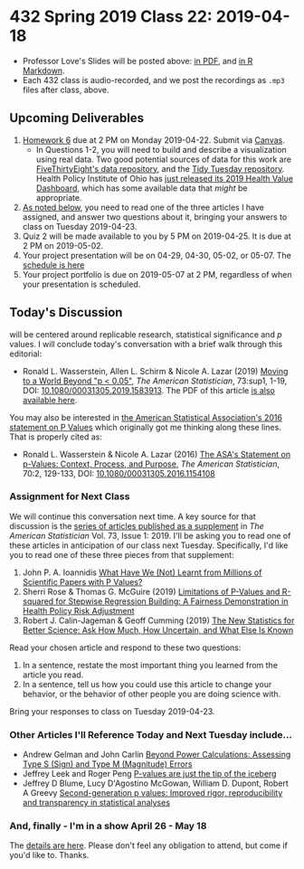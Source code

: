 # 432 Spring 2019 Class 22: 2019-04-18

- Professor Love's Slides will be posted above: [in PDF](https://github.com/THOMASELOVE/2019-432/blob/master/slides/class22/432_2019_slides22.pdf), and [in R Markdown](https://github.com/THOMASELOVE/2019-432/blob/master/slides/class22/432_2019_slides22.Rmd).
- Each 432 class is audio-recorded, and we post the recordings as `.mp3` files after class, above.

## Upcoming Deliverables

1. [Homework 6](https://github.com/THOMASELOVE/2019-432/tree/master/homework/homework6) due at 2 PM on Monday 2019-04-22. Submit via [Canvas](https://canvas.case.edu/).
    - In Questions 1-2, you will need to build and describe a visualization using real data. Two good potential sources of data for this work are [FiveThirtyEight's data repository](https://data.fivethirtyeight.com/), and the [Tidy Tuesday repository](https://github.com/rfordatascience/tidytuesday). Health Policy Institute of Ohio has [just released its 2019 Health Value Dashboard](https://www.healthpolicyohio.org/2019-health-value-dashboard/), which has some available data that *might* be appropriate.
2. [As noted below](https://github.com/THOMASELOVE/2019-432/blob/master/slides/class22/README.md#assignment-for-next-class), you need to read one of the three articles I have assigned, and answer two questions about it, bringing your answers to class on Tuesday 2019-04-23.
3. Quiz 2 will be made available to you by 5 PM on 2019-04-25. It is due at 2 PM on 2019-05-02.
4. Your project presentation will be on 04-29, 04-30, 05-02, or 05-07. The [schedule is here](https://github.com/THOMASELOVE/2019-432/blob/master/projects/project2/project2-schedule.md)
5. Your project portfolio is due on 2019-05-07 at 2 PM, regardless of when your presentation is scheduled.

## Today's Discussion

will be centered around replicable research, statistical significance and *p* values. I will conclude today's conversation with a brief walk through this editorial:

- Ronald L. Wasserstein, Allen L. Schirm & Nicole A. Lazar (2019) [Moving to a World Beyond "p < 0.05"](https://www.tandfonline.com/doi/full/10.1080/00031305.2019.1583913), *The American Statistician*, 73:sup1, 1-19, DOI: [10.1080/00031305.2019.1583913](https://doi.org/10.1080/00031305.2019.1583913). The PDF of this article [is also available here](https://github.com/THOMASELOVE/2019-432/blob/master/slides/class22/Moving%20to%20a%20World%20Beyond%20p%200%2005.pdf).

You may also be interested in [the American Statistical Association's 2016 statement on P Values](https://github.com/THOMASELOVE/2019-432/blob/master/slides/class22/The%20ASA%20s%20Statement%20on%20p%20Values%20Context%20Process%20and%20Purpose.pdf) which originally got me thinking along these lines. That is properly cited as:

- Ronald L. Wasserstein & Nicole A. Lazar (2016) [The ASA's Statement on p-Values: Context, Process, and Purpose](https://www.tandfonline.com/doi/full/10.1080/00031305.2016.1154108), *The American Statistician*, 70:2, 129-133, DOI:
[10.1080/00031305.2016.1154108](https://doi.org/10.1080/00031305.2016.1154108)

### Assignment for Next Class

We will continue this conversation next time. A key source for that discussion is the [series of articles published as a supplement](https://www.tandfonline.com/toc/utas20/73/sup1?nav=tocList&) in *The American Statistician* Vol. 73, Issue 1: 2019. I'll be asking you to read one of these articles in anticipation of our class next Tuesday. Specifically, I'd like you to read one of these three pieces from that supplement:

1. John P. A. Ioannidis [What Have We (Not) Learnt from Millions of Scientific Papers with P Values?](https://www.tandfonline.com/doi/full/10.1080/00031305.2018.1447512)
2. Sherri Rose & Thomas G. McGuire (2019) [Limitations of P-Values and R-squared for Stepwise Regression Building: A Fairness Demonstration in Health Policy Risk Adjustment](https://www.tandfonline.com/doi/full/10.1080/00031305.2018.1518269)
3. Robert J. Calin-Jageman & Geoff Cumming (2019) [The New Statistics for Better Science: Ask How Much, How Uncertain, and What Else Is Known](https://www.tandfonline.com/doi/full/10.1080/00031305.2018.1518266)

Read your chosen article and respond to these two questions:

1. In a sentence, restate the most important thing you learned from the article you read.
2. In a sentence, tell us how you could use this article to change your behavior, or the behavior of other people you are doing science with.

Bring your responses to class on Tuesday 2019-04-23.

### Other Articles I'll Reference Today and Next Tuesday include...

- Andrew Gelman and John Carlin [Beyond Power Calculations: Assessing Type S (Sign) and Type M (Magnitude) Errors](https://github.com/THOMASELOVE/2019-432/blob/master/slides/class22/Gelman%20and%20Carlin%202014%20Beyond%20Power%20Calculations.pdf)
- Jeffrey Leek and Roger Peng [P-values are just the tip of the iceberg](https://github.com/THOMASELOVE/2019-432/blob/master/slides/class22/Leek_and_Peng_Nature2015.pdf)
- Jeffrey D Blume, Lucy D'Agostino McGowan, William D. Dupont, Robert A Greevy [Second-generation p values: Improved rigor, reproducibility and transparency in statistical analyses](https://github.com/THOMASELOVE/2019-432/blob/master/slides/class22/Blume_Second_Gen_P_Values_2018.pdf)

### And, finally - I'm in a show April 26 - May 18

The [details are here](https://github.com/THOMASELOVE/theater). Please don't feel any obligation to attend, but come if you'd like to. Thanks.
